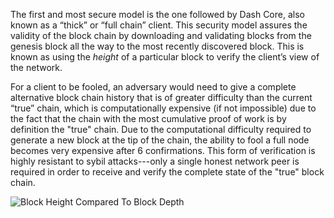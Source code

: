 The first and most secure model is the one followed by Dash Core, also known as a “thick” or “full chain” client. This security model assures the validity of the block chain by downloading and validating blocks from the genesis block all the way to the most recently discovered block. This is known as using the *height* of a particular block to verify the client’s view of the network.

For a client to be fooled, an adversary would need to give a complete alternative block chain history that is of greater difficulty than the current “true” chain, which is computationally expensive (if not impossible) due to the fact that the chain with the most cumulative proof of work is by definition the "true" chain. Due to the computational difficulty required to generate a new block at the tip of the chain, the ability to fool a full node becomes very expensive after 6 confirmations. This form of verification is highly resistant to sybil attacks---only a single honest network peer is required in order to receive and verify the complete state of the "true" block chain.

![Block Height Compared To Block Depth](https://dash-docs.github.io/img/dev/en-block-height-vs-depth.svg)